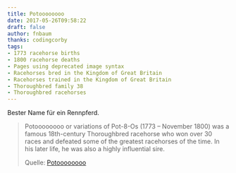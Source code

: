 ```yaml
---
title: Potoooooooo
date: 2017-05-26T09:58:22
draft: false
author: fnbaum
thanks: codingcorby
tags:
- 1773 racehorse births
- 1800 racehorse deaths
- Pages using deprecated image syntax
- Racehorses bred in the Kingdom of Great Britain
- Racehorses trained in the Kingdom of Great Britain
- Thoroughbred family 38
- Thoroughbred racehorses
---
```


Bester Name für ein Rennpferd.

> Potoooooooo or variations of Pot-8-Os (1773 – November 1800) was a famous
> 18th-century Thoroughbred racehorse who won over 30 races and defeated some of
> the greatest racehorses of the time. In his later life, he was also a highly
> influential sire.
>
> Quelle: [Potoooooooo](https://en.wikipedia.org/wiki/Potoooooooo)
